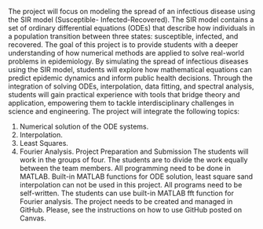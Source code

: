 The project will focus on modeling the spread of an infectious disease using the SIR model (Susceptible-
Infected-Recovered). The SIR model contains a set of ordinary differential equations (ODEs) that describe
how individuals in a population transition between three states: susceptible, infected, and recovered.
The goal of this project is to provide students with a deeper understanding of how numerical methods are
applied to solve real-world problems in epidemiology. By simulating the spread of infectious diseases using
the SIR model, students will explore how mathematical equations can predict epidemic dynamics and inform
public health decisions. Through the integration of solving ODEs, interpolation, data fitting, and spectral
analysis, students will gain practical experience with tools that bridge theory and application, empowering
them to tackle interdisciplinary challenges in science and engineering.
The project will integrate the following topics:
1. Numerical solution of the ODE systems.
2. Interpolation.
3. Least Squares.
4. Fourier Analysis.
Project Preparation and Submission
The students will work in the groups of four. The students are to divide the work equally between the team
members. All programming need to be done in MATLAB. Built-in MATLAB functions for ODE solution,
least square sand interpolation can not be used in this project. All programs need to be self-written. The
students can use built-in MATLAB fft function for Fourier analysis. The project needs to be created and
managed in GitHub. Please, see the instructions on how to use GitHub posted on Canvas.
